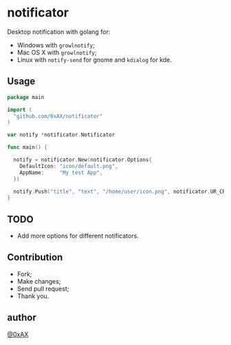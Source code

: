 notificator
===========================

Desktop notification with golang for:

  * Windows with `growlnotify`;
  * Mac OS X with `growlnotify`;
  * Linux with `notify-send` for gnome and `kdialog` for kde.

Usage
------

```go
package main

import (
  "github.com/0xAX/notificator"
)

var notify *notificator.Notificator

func main() {

  notify = notificator.New(notificator.Options{
    DefaultIcon: "icon/default.png",
    AppName:     "My test App",
  })

  notify.Push("title", "text", "/home/user/icon.png", notificator.UR_CRITICAL)
}
```

TODO
-----

  * Add more options for different notificators.

Сontribution
------------

  * Fork;
  * Make changes;
  * Send pull request;
  * Thank you.

author
----------

[@0xAX](https://twitter.com/0xAX)
